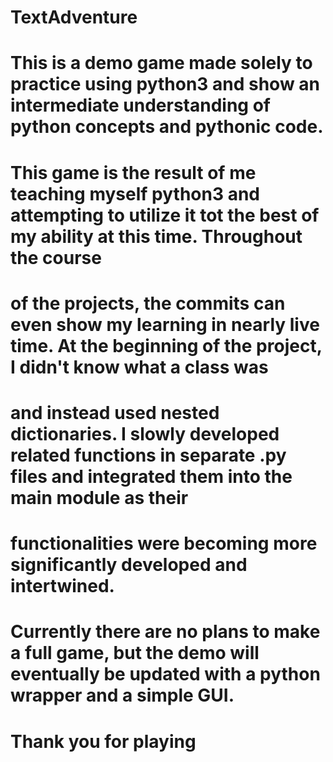 # TextAdventure
# This is a demo game made solely to practice using python3 and show an intermediate understanding of python concepts and pythonic code.
#
# This game is the result of me teaching myself python3 and attempting to utilize it tot the best of my ability at this time. Throughout the course
# of the projects, the commits can even show my learning in nearly live time. At the beginning of the project, I didn't know what a class was
# and instead used nested dictionaries. I slowly developed related functions in separate .py files and integrated them into the main module as their
# functionalities were becoming more significantly developed and intertwined. 
#
# Currently there are no plans to make a full game, but the demo will eventually be updated with a python wrapper and a simple GUI.
#
#
#                                                             Thank you for playing
